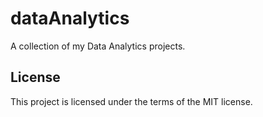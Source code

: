 # dataAnalytics

A collection of my Data Analytics projects.

## License

This project is licensed under the terms of the MIT license.
